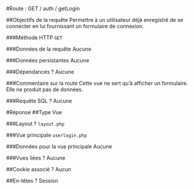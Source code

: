 #Route : GET / auth / getLogin

##Objectifs de la requête
Permettre à un utilisateur déjà enregistré de se connecter en lui fournissant un formulaire de connexion.

###Méthode HTTP
`GET`

###Données de la requête
Aucune
 
###Données persistantes
Aucune

###Dépendances ?
Aucune

###Commentaire sur la route
Cette vue ne sert qu’à afficher un formulaire. Elle ne produit pas de données.

###Requête SQL ?
Aucune

#Réponse
##Type
Vue

###Layout ?
`layout.php`

###Vue principale
`userlogin.php`

###Données pour la vue principale
Aucune

###Vues liées ?
Aucune

##Cookie associé ?
Aucun

##En-têtes ?
Session